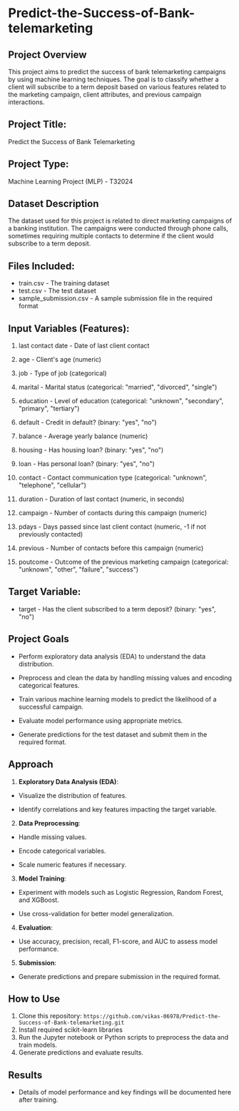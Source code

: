 # Predict-the-Success-of-Bank-telemarketing

## Project Overview
This project aims to predict the success of bank telemarketing campaigns by using machine learning techniques. The goal is to classify whether a client will subscribe to a term deposit based on various features related to the marketing campaign, client attributes, and previous campaign interactions.

## Project Title:
Predict the Success of Bank Telemarketing

## Project Type:
Machine Learning Project (MLP) - T32024

## Dataset Description
The dataset used for this project is related to direct marketing campaigns of a banking institution. The campaigns were conducted through phone calls, sometimes requiring multiple contacts to determine if the client would subscribe to a term deposit.

## Files Included:
- train.csv - The training dataset
- test.csv - The test dataset
- sample_submission.csv - A sample submission file in the required format

## Input Variables (Features):
1. last contact date - Date of last client contact

2. age - Client's age (numeric)

3. job - Type of job (categorical)

4. marital - Marital status (categorical: "married", "divorced", "single")

5. education - Level of education (categorical: "unknown", "secondary", "primary", "tertiary")

6. default - Credit in default? (binary: "yes", "no")

7. balance - Average yearly balance (numeric)

8. housing - Has housing loan? (binary: "yes", "no")

9. loan - Has personal loan? (binary: "yes", "no")

10. contact - Contact communication type (categorical: "unknown", "telephone", "cellular")

11. duration - Duration of last contact (numeric, in seconds)

12. campaign - Number of contacts during this campaign (numeric)

13. pdays - Days passed since last client contact (numeric, -1 if not previously contacted)

14. previous - Number of contacts before this campaign (numeric)

15. poutcome - Outcome of the previous marketing campaign (categorical: "unknown", "other", "failure", "success")

## Target Variable:
- target - Has the client subscribed to a term deposit? (binary: "yes", "no")

## Project Goals
- Perform exploratory data analysis (EDA) to understand the data distribution.

- Preprocess and clean the data by handling missing values and encoding categorical features.

- Train various machine learning models to predict the likelihood of a successful campaign.

- Evaluate model performance using appropriate metrics.

- Generate predictions for the test dataset and submit them in the required format.

## Approach
1. **Exploratory Data Analysis (EDA)**:

- Visualize the distribution of features.

- Identify correlations and key features impacting the target variable.

2. **Data Preprocessing**:

- Handle missing values.

- Encode categorical variables.

- Scale numeric features if necessary.

3. **Model Training**:

- Experiment with models such as Logistic Regression, Random Forest, and XGBoost.

- Use cross-validation for better model generalization.

4. **Evaluation**:

- Use accuracy, precision, recall, F1-score, and AUC to assess model performance.

5. **Submission**:

- Generate predictions and prepare submission in the required format.

## How to Use
1. Clone this repository:
    ```https://github.com/vikas-06978/Predict-the-Success-of-Bank-telemarketing.git```
2. Install required scikit-learn libraries
3. Run the Jupyter notebook or Python scripts to preprocess the data and train models.
4. Generate predictions and evaluate results.

## Results
- Details of model performance and key findings will be documented here after training.
